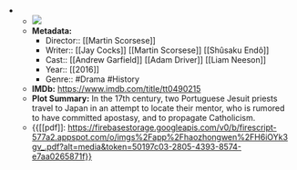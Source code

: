 - 
    - ![](https://m.media-amazon.com/images/M/MV5BMjY3OTk0NjA2NV5BMl5BanBnXkFtZTgwNTg3Mjc2MDI@._V1_SX300.jpg)  
    - **Metadata:**
        - Director:: [[Martin Scorsese]]
        - Writer:: [[Jay Cocks]] [[Martin Scorsese]] [[Shûsaku Endô]]
        - Cast:: [[Andrew Garfield]] [[Adam Driver]] [[Liam Neeson]]
        - Year:: [[2016]]
        - Genre:: #Drama #History
    - **IMDb:** https://www.imdb.com/title/tt0490215
    - **Plot Summary:** In the 17th century, two Portuguese Jesuit priests travel to Japan in an attempt to locate their mentor, who is rumored to have committed apostasy, and to propagate Catholicism.
    - {{[[pdf]]: https://firebasestorage.googleapis.com/v0/b/firescript-577a2.appspot.com/o/imgs%2Fapp%2Fhaozhongwen%2FH6iOYk3gv_.pdf?alt=media&token=50197c03-2805-4393-8574-e7aa0265871f}}
